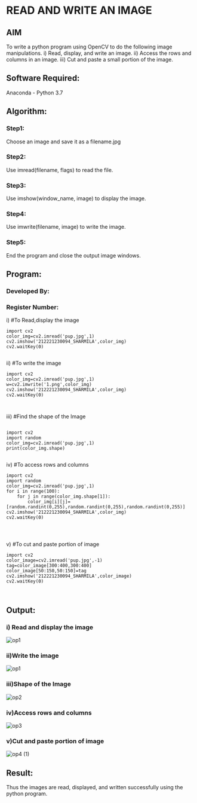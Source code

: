 # READ AND WRITE AN IMAGE
## AIM
To write a python program using OpenCV to do the following image manipulations.
i) Read, display, and write an image.
ii) Access the rows and columns in an image.
iii) Cut and paste a small portion of the image.

## Software Required:
Anaconda - Python 3.7
## Algorithm:
### Step1:
Choose an image and save it as a filename.jpg
### Step2:
Use imread(filename, flags) to read the file.
### Step3:
Use imshow(window_name, image) to display the image.
### Step4:
Use imwrite(filename, image) to write the image.
### Step5:
End the program and close the output image windows.
## Program:
### Developed By:
### Register Number: 
i) #To Read,display the image
```
import cv2
color_img=cv2.imread('pup.jpg',1)
cv2.imshow('212221230094_SHARMILA',color_img)
cv2.waitKey(0)  


```
ii) #To write the image
```
import cv2
color_img=cv2.imread('pup.jpg',1)
w=cv2.imwrite('1.png',color_img)
cv2.imshow('212221230094_SHARMILA',color_img)
cv2.waitKey(0) 



```
iii) #Find the shape of the Image
```python3

import cv2
import random
color_img=cv2.imread('pup.jpg',1)
print(color_img.shape)


```
iv) #To access rows and columns

```python3
import cv2
import random
color_img=cv2.imread('pup.jpg',1)
for i in range(100):
    for j in range(color_img.shape[1]):
        color_img[i][j]=[random.randint(0,255),random.randint(0,255),random.randint(0,255)]
cv2.imshow('212221230094_SHARMILA',color_img)
cv2.waitKey(0)




```
v) #To cut and paste portion of image
```python3
import cv2
color_image=cv2.imread('pup.jpg',-1)
tag=color_image[300:400,300:400]
color_image[50:150,50:150]=tag
cv2.imshow('212221230094_SHARMILA',color_image)
cv2.waitKey(0)



```

## Output:

### i) Read and display the image


![op1](https://github.com/Sharmilasha/READ-AND-WRITE-IMAGE/assets/94506182/516442a9-10cd-402a-91b4-cefa530fc83a)



### ii)Write the image


![op1](https://github.com/Sharmilasha/READ-AND-WRITE-IMAGE/assets/94506182/516442a9-10cd-402a-91b4-cefa530fc83a)




### iii)Shape of the Image


![op2](https://github.com/Sharmilasha/READ-AND-WRITE-IMAGE/assets/94506182/c709da0a-87cd-4dc2-962b-974c5b8a30f6)


### iv)Access rows and columns
![op3](https://github.com/Sharmilasha/READ-AND-WRITE-IMAGE/assets/94506182/b2373a99-4748-458d-96b2-e432811394a2)
### v)Cut and paste portion of image
![op4 (1)](https://github.com/Sharmilasha/READ-AND-WRITE-IMAGE/assets/94506182/8ce17de3-4c1a-4705-be22-aec561dec4f7)


## Result:
Thus the images are read, displayed, and written successfully using the python program.
